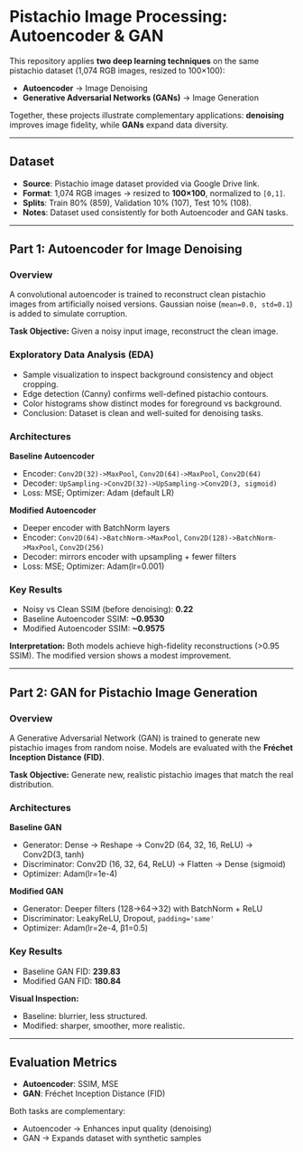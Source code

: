 # Pistachio Image Processing: Autoencoder & GAN

This repository applies **two deep learning techniques** on the same pistachio dataset (1,074 RGB images, resized to 100×100):

* **Autoencoder** → Image Denoising
* **Generative Adversarial Networks (GANs)** → Image Generation

Together, these projects illustrate complementary applications: **denoising** improves image fidelity, while **GANs** expand data diversity.

---

## Dataset

* **Source**: Pistachio image dataset provided via Google Drive link.
* **Format**: 1,074 RGB images → resized to **100×100**, normalized to `[0,1]`.
* **Splits**: Train 80% (859), Validation 10% (107), Test 10% (108).
* **Notes**: Dataset used consistently for both Autoencoder and GAN tasks.

---

## Part 1: Autoencoder for Image Denoising

### Overview

A convolutional autoencoder is trained to reconstruct clean pistachio images from artificially noised versions. Gaussian noise (`mean=0.0, std=0.1`) is added to simulate corruption.

**Task Objective:** Given a noisy input image, reconstruct the clean image.

### Exploratory Data Analysis (EDA)

* Sample visualization to inspect background consistency and object cropping.
* Edge detection (Canny) confirms well-defined pistachio contours.
* Color histograms show distinct modes for foreground vs background.
* Conclusion: Dataset is clean and well-suited for denoising tasks.

### Architectures

**Baseline Autoencoder**

* Encoder: `Conv2D(32)->MaxPool`, `Conv2D(64)->MaxPool`, `Conv2D(64)`
* Decoder: `UpSampling->Conv2D(32)->UpSampling->Conv2D(3, sigmoid)`
* Loss: MSE; Optimizer: Adam (default LR)

**Modified Autoencoder**

* Deeper encoder with BatchNorm layers
* Encoder: `Conv2D(64)->BatchNorm->MaxPool`, `Conv2D(128)->BatchNorm->MaxPool`, `Conv2D(256)`
* Decoder: mirrors encoder with upsampling + fewer filters
* Loss: MSE; Optimizer: Adam(lr=0.001)

### Key Results

* Noisy vs Clean SSIM (before denoising): **0.22**
* Baseline Autoencoder SSIM: **\~0.9530**
* Modified Autoencoder SSIM: **\~0.9575**

**Interpretation:** Both models achieve high-fidelity reconstructions (>0.95 SSIM). The modified version shows a modest improvement.

---

## Part 2: GAN for Pistachio Image Generation

### Overview

A Generative Adversarial Network (GAN) is trained to generate new pistachio images from random noise. Models are evaluated with the **Fréchet Inception Distance (FID)**.

**Task Objective:** Generate new, realistic pistachio images that match the real distribution.

### Architectures

**Baseline GAN**

* Generator: Dense → Reshape → Conv2D (64, 32, 16, ReLU) → Conv2D(3, tanh)
* Discriminator: Conv2D (16, 32, 64, ReLU) → Flatten → Dense (sigmoid)
* Optimizer: Adam(lr=1e-4)

**Modified GAN**

* Generator: Deeper filters (128→64→32) with BatchNorm + ReLU
* Discriminator: LeakyReLU, Dropout, `padding='same'`
* Optimizer: Adam(lr=2e-4, β1=0.5)

### Key Results

* Baseline GAN FID: **239.83**
* Modified GAN FID: **180.84**

**Visual Inspection:**

* Baseline: blurrier, less structured.
* Modified: sharper, smoother, more realistic.

---

## Evaluation Metrics

* **Autoencoder**: SSIM, MSE
* **GAN**: Fréchet Inception Distance (FID)

Both tasks are complementary:

* Autoencoder → Enhances input quality (denoising)
* GAN → Expands dataset with synthetic samples
